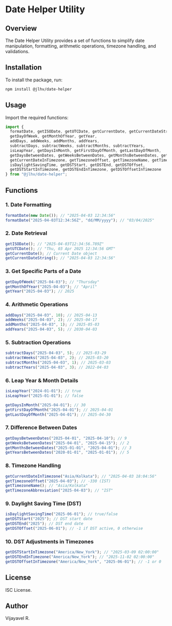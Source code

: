 # Date Helper Utility

## Overview
The Date Helper Utility provides a set of functions to simplify date manipulation, formatting, arithmetic operations, timezone handling, and validations.

## Installation
To install the package, run:
```sh
npm install @jlhv/date-helper
```

## Usage
Import the required functions:
```ts
import {
  formatDate, getISODate, getUTCDate, getCurrentDate, getCurrentDateString,
  getDayOfWeek, getMonthOfYear, getYear,
  addDays, addWeeks, addMonths, addYears,
  subtractDays, subtractWeeks, subtractMonths, subtractYears,
  isLeapYear, getDaysInMonth, getFirstDayOfMonth, getLastDayOfMonth,
  getDaysBetweenDates, getWeeksBetweenDates, getMonthsBetweenDates, getYearsBetweenDates,
  getCurrentDateInTimezone, getTimezoneOffset, getTimezoneName, getTimezoneAbbreviation,
  isDaylightSavingTime, getDSTStart, getDSTEnd, getDSTOffset,
  getDSTStartInTimezone, getDSTEndInTimezone, getDSTOffsetInTimezone
} from "@jlhv/date-helper";
```

## Functions

### 1. Date Formatting
```ts
formatDate(new Date()); // "2025-04-03 12:34:56"
formatDate("2025-04-03T12:34:56Z", "dd/MM/yyyy"); // "03/04/2025"
```

### 2. Date Retrieval
```ts
getISODate(); // "2025-04-03T12:34:56.789Z"
getUTCDate(); // "Thu, 03 Apr 2025 12:34:56 GMT"
getCurrentDate(); // Current Date object
getCurrentDateString(); // "2025-04-03 12:34:56"
```

### 3. Get Specific Parts of a Date
```ts
getDayOfWeek("2025-04-03"); // "Thursday"
getMonthOfYear("2025-04-03"); // "April"
getYear("2025-04-03"); // 2025
```

### 4. Arithmetic Operations
```ts
addDays("2025-04-03", 10); // 2025-04-13
addWeeks("2025-04-03", 2); // 2025-04-17
addMonths("2025-04-03", 1); // 2025-05-03
addYears("2025-04-03", 5); // 2030-04-03
```

### 5. Subtraction Operations
```ts
subtractDays("2025-04-03", 5); // 2025-03-29
subtractWeeks("2025-04-03", 2); // 2025-03-20
subtractMonths("2025-04-03", 1); // 2025-03-03
subtractYears("2025-04-03", 3); // 2022-04-03
```

### 6. Leap Year & Month Details
```ts
isLeapYear("2024-01-01"); // true
isLeapYear("2025-01-01"); // false

getDaysInMonth("2025-04-01"); // 30
getFirstDayOfMonth("2025-04-01"); // 2025-04-01
getLastDayOfMonth("2025-04-01"); // 2025-04-30
```

### 7. Difference Between Dates
```ts
getDaysBetweenDates("2025-04-01", "2025-04-10"); // 9
getWeeksBetweenDates("2025-04-01", "2025-04-15"); // 2
getMonthsBetweenDates("2025-01-01", "2025-04-01"); // 3
getYearsBetweenDates("2020-01-01", "2025-01-01"); // 5
```

### 8. Timezone Handling
```ts
getCurrentDateInTimezone("Asia/Kolkata"); // "2025-04-03 18:04:56"
getTimezoneOffset("2025-04-03"); // -330 (IST)
getTimezoneName(); // "Asia/Kolkata"
getTimezoneAbbreviation("2025-04-03"); // "IST"
```

### 9. Daylight Saving Time (DST)
```ts
isDaylightSavingTime("2025-06-01"); // true/false
getDSTStart("2025"); // DST start date
getDSTEnd("2025"); // DST end date
getDSTOffset("2025-06-01"); // -1 if DST active, 0 otherwise
```

### 10. DST Adjustments in Timezones
```ts
getDSTStartInTimezone("America/New_York"); // "2025-03-09 02:00:00"
getDSTEndInTimezone("America/New_York"); // "2025-11-02 02:00:00"
getDSTOffsetInTimezone("America/New_York", "2025-06-01"); // -1 or 0
```

## License
ISC License.

## Author
Vijayavel R.